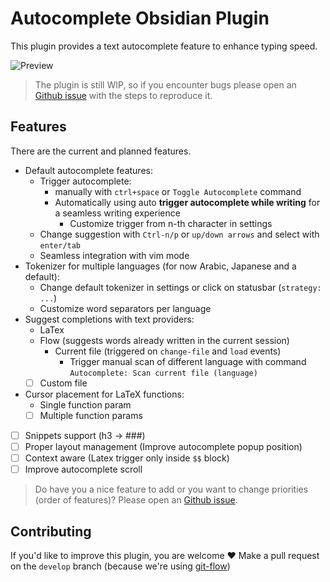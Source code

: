 # Autocomplete Obsidian Plugin

This plugin provides a text autocomplete feature to enhance typing speed.

<!-- TODO: Update preview gif -->

![Preview](https://media.giphy.com/media/CFbhjfTLDPnUm45vje/giphy.gif)

> The plugin is still WIP, so if you encounter bugs please open an [Github issue](https://github.com/Yeboster/autocomplete-obsidian/issues/new/choose) with the steps to reproduce it.

## Features

There are the current and planned features.

- Default autocomplete features:
  - Trigger autocomplete:
    - manually with `ctrl+space` or `Toggle Autocomplete` command
    - Automatically using auto **trigger autocomplete while writing** for a seamless writing experience
      - Customize trigger from n-th character in settings
  - Change suggestion with `Ctrl-n/p` or `up/down arrows` and select with `enter/tab`
  - Seamless integration with vim mode
- Tokenizer for multiple languages (for now Arabic, Japanese and a default):
  - Change default tokenizer in settings or click on statusbar (`strategy: ...`)
  - Customize word separators per language
- Suggest completions with text providers:
  - LaTex
  - Flow (suggests words already written in the current session)
    - Current file (triggered on `change-file` and `load` events)
      - Trigger manual scan of different language with command `Autocomplete: Scan current file (language)`
  - [ ] Custom file
- Cursor placement for LaTeX functions:
  - Single function param
  - [ ] Multiple function params
- [ ] Snippets support (h3 -> ###)
- [ ] Proper layout management (Improve autocomplete popup position)
- [ ] Context aware (Latex trigger only inside `$$` block)
- [ ] Improve autocomplete scroll

> Do have you a nice feature to add or you want to change priorities (order of features)? Please open an [Github issue](https://github.com/Yeboster/autocomplete-obsidian/issues/new/choose).

## Contributing

If you'd like to improve this plugin, you are welcome ❤️
Make a pull request on the `develop` branch (because we're using [git-flow](https://github.com/nvie/gitflow))
